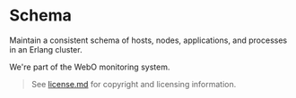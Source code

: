 # Schema

Maintain a consistent schema of hosts, nodes, applications, and
processes in an Erlang cluster.

We're part of the WebO monitoring system.



> See [license.md](license.md) for copyright and licensing information.